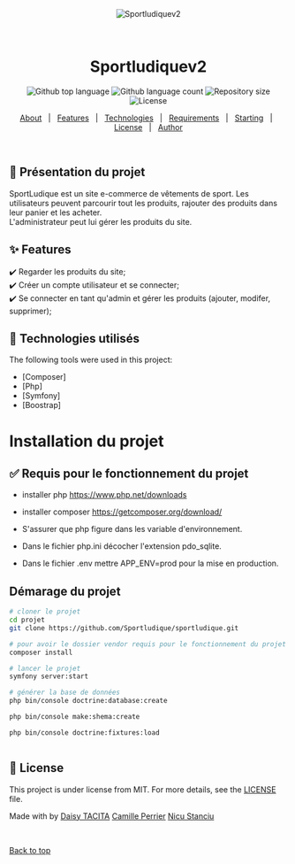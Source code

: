 <div align="center" id="top"> 
  <img src="./.github/app.gif" alt="Sportludiquev2" />

  &#xa0;

  <!-- <a href="https://sportludiquev2.netlify.app">Demo</a> -->
</div>

<h1 align="center">Sportludiquev2</h1>

<p align="center">
  <img alt="Github top language" src="https://img.shields.io/github/languages/top/{{YOUR_GITHUB_USERNAME}}/sportludiquev2?color=56BEB8">

  <img alt="Github language count" src="https://img.shields.io/github/languages/count/{{YOUR_GITHUB_USERNAME}}/sportludiquev2?color=56BEB8">

  <img alt="Repository size" src="https://img.shields.io/github/repo-size/{{YOUR_GITHUB_USERNAME}}/sportludiquev2?color=56BEB8">

  <img alt="License" src="https://img.shields.io/github/license/{{YOUR_GITHUB_USERNAME}}/sportludiquev2?color=56BEB8">

  <!-- <img alt="Github issues" src="https://img.shields.io/github/issues/{{YOUR_GITHUB_USERNAME}}/sportludiquev2?color=56BEB8" /> -->

  <!-- <img alt="Github forks" src="https://img.shields.io/github/forks/{{YOUR_GITHUB_USERNAME}}/sportludiquev2?color=56BEB8" /> -->

  <!-- <img alt="Github stars" src="https://img.shields.io/github/stars/{{YOUR_GITHUB_USERNAME}}/sportludiquev2?color=56BEB8" /> -->
</p>

<!-- Status -->

<!-- <h4 align="center"> 
	🚧  Sportludiquev2 🚀 Under construction...  🚧
</h4> 

<hr> -->

<p align="center">
  <a href="#dart-about">About</a> &#xa0; | &#xa0; 
  <a href="#sparkles-features">Features</a> &#xa0; | &#xa0;
  <a href="#rocket-technologies">Technologies</a> &#xa0; | &#xa0;
  <a href="#white_check_mark-requirements">Requirements</a> &#xa0; | &#xa0;
  <a href="#checkered_flag-starting">Starting</a> &#xa0; | &#xa0;
  <a href="#memo-license">License</a> &#xa0; | &#xa0;
  <a href="https://github.com/{{YOUR_GITHUB_USERNAME}}" target="_blank">Author</a>
</p>

<br>

## :dart: Présentation du projet ##

SportLudique est un site e-commerce de vêtements de sport. Les utilisateurs peuvent parcourir tout les produits, rajouter des produits dans leur panier et les acheter.\
L'administrateur peut lui gérer les produits du site.


## :sparkles: Features ##

:heavy_check_mark: Regarder les produits du site;\
:heavy_check_mark: Créer un compte utilisateur et se connecter;\
:heavy_check_mark: Se connecter en tant qu'admin et gérer les produits (ajouter, modifer, supprimer);

## :rocket: Technologies utilisés ##

The following tools were used in this project:

- [Composer]
- [Php]
- [Symfony]
- [Boostrap]



# Installation du projet

## :white_check_mark: Requis pour le fonctionnement du projet ##

- installer php https://www.php.net/downloads
- installer composer https://getcomposer.org/download/

- S'assurer que php figure dans les variable d'environnement.
- Dans le fichier php.ini décocher l'extension pdo_sqlite.
- Dans le fichier .env mettre APP_ENV=prod pour la mise en production.





## Démarage du projet

``` bash
# cloner le projet
cd projet
git clone https://github.com/Sportludique/sportludique.git

# pour avoir le dossier vendor requis pour le fonctionnement du projet
composer install

# lancer le projet 
symfony server:start

# générer la base de données
php bin/console doctrine:database:create

php bin/console make:shema:create

php bin/console doctrine:fixtures:load



```

## :memo: License ##

This project is under license from MIT. For more details, see the [LICENSE](LICENSE.md) file.


Made with by <a href="https://github.com/Daisy0402" target="_blank">Daisy TACITA</a>
<a href="https://github.com/CamillePerier" target="-blank">Camille Perrier</a>
<a href="https://github.com/StanciuNA " target="-blank">Nicu Stanciu</a>


&#xa0;

<a href="#top">Back to top</a>
